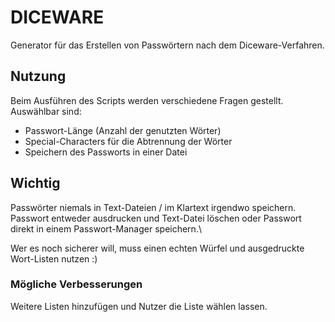 # DICEWARE
Generator für das Erstellen von Passwörtern nach dem Diceware-Verfahren.

## Nutzung
Beim Ausführen des Scripts werden verschiedene Fragen gestellt.\
Auswählbar sind:
- Passwort-Länge (Anzahl der genutzten Wörter)
- Special-Characters für die Abtrennung der Wörter
- Speichern des Passworts in einer Datei

## Wichtig
Passwörter niemals in Text-Dateien / im Klartext irgendwo speichern.\
Passwort entweder ausdrucken und Text-Datei löschen oder Passwort direkt in einem Passwort-Manager speichern.\

Wer es noch sicherer will, muss einen echten Würfel und ausgedruckte Wort-Listen nutzen :)

### Mögliche Verbesserungen
Weitere Listen hinzufügen und Nutzer die Liste wählen lassen.